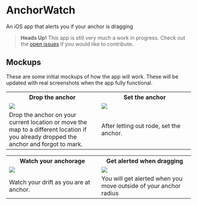 # AnchorWatch

An iOS app that alerts you if your anchor is dragging

> **Heads Up!** This app is still very much a work in progress. Check out the [open issues](https://github.com/bkeepers/anchor-watch/issues) if you would like to contribute. 

## Mockups

These are some initial mockups of how the app will work. These will be updated with real screenshots when the app fully functional.

<table>
    <tr>
        <th width="50%">Drop the anchor</th>
        <th width="50%">Set the anchor</th>
    </tr>
    <tr>
        <td><img src="https://user-images.githubusercontent.com/173/43473245-9f964cbe-94bd-11e8-998e-7b465caa27a8.png"></td>
        <td><img src="https://user-images.githubusercontent.com/173/43473243-9f827ed2-94bd-11e8-8fda-09f73086b643.png"></td>
    </tr>
    <tr>
        <td>Drop the anchor on your current location or move the map to a different location if you already dropped the anchor and forgot to mark.</td>
        <td>After letting out rode, set the anchor.</td>
    </tr>
</table>

<table>
    <tr>
        <th width="50%">Watch your anchorage</th>
        <th width="50%">Get alerted when dragging</th>
    </tr>
    <tr>
        <td><img src="https://user-images.githubusercontent.com/173/43473242-9f700b12-94bd-11e8-87ee-9568554a4ac9.png"></td>
        <td><img src="https://user-images.githubusercontent.com/173/43473240-9f5dff80-94bd-11e8-834e-adb48cc324ce.png"></td>
    </tr>
    <tr>
        <td>Watch your drift as you are at anchor.</td>
        <td>You will get alerted when you move outside of your anchor radius</td>
    </tr>
</table>
